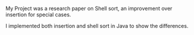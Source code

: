 My Project was a research paper on Shell sort, an improvement over insertion for special cases. 

I implemented both insertion and shell sort in Java to show the differences. 